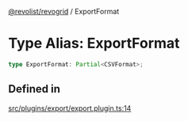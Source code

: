 [@revolist/revogrid](README.md) / ExportFormat

# Type Alias: ExportFormat

```ts
type ExportFormat: Partial<CSVFormat>;
```

## Defined in

[src/plugins/export/export.plugin.ts:14](https://github.com/revolist/revogrid/blob/cef5db5acf21deb63962d633ec5e3d088dfc6c5b/src/plugins/export/export.plugin.ts#L14)

